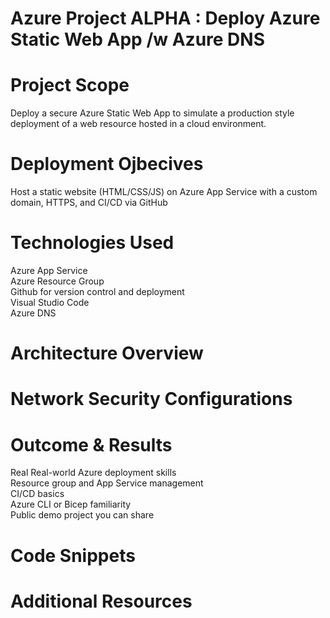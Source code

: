 # Azure Project ALPHA : Deploy Azure Static Web App /w Azure DNS



# Project Scope
Deploy a secure Azure Static Web App to simulate a production style deployment of a web resource hosted in a cloud environment.  

# Deployment Ojbecives
Host a static website (HTML/CSS/JS) on Azure App Service with a custom domain, HTTPS, and CI/CD via GitHub  

# Technologies Used 
Azure App Service  
Azure Resource Group  
Github for version control and deployment  
Visual Studio Code  
Azure DNS  

# Architecture Overview

# Network Security Configurations

# Outcome & Results
Real Real-world Azure deployment skills  
Resource group and App Service management  
CI/CD basics  
Azure CLI or Bicep familiarity  
Public demo project you can share  

# Code Snippets

# Additional Resources  


